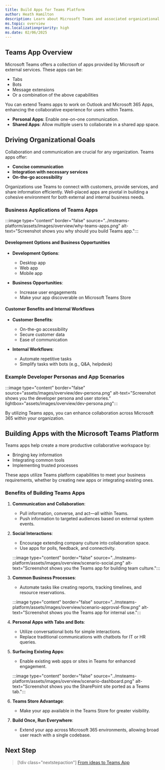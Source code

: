 ```yaml
---
title: Build Apps for Teams Platform
author: Heath Hamilton
description: Learn about Microsoft Teams and associated organizational goals, why should you build apps on the Teams platform, and how Teams apps help meet business needs.
ms.topic: overview
ms.localizationpriority: high
ms.date: 02/06/2025
---
```


## Teams App Overview

Microsoft Teams offers a collection of apps provided by Microsoft or external services. These apps can be:

- Tabs
- Bots
- Message extensions
- Or a combination of the above capabilities

You can extend Teams apps to work on Outlook and Microsoft 365 Apps, enhancing the collaborative experience for users within Teams.

- **Personal Apps**: Enable one-on-one communication.
- **Shared Apps**: Allow multiple users to collaborate in a shared app space.

## Driving Organizational Goals

Collaboration and communication are crucial for any organization. Teams apps offer:

- **Concise communication**
- **Integration with necessary services**
- **On-the-go accessibility**

Organizations use Teams to connect with customers, provide services, and share information efficiently. Well-placed apps are pivotal in building a cohesive environment for both external and internal business needs.

### Business Applications of Teams Apps

:::image type="content" border="false" source="../msteams-platform/assets/images/overview/why-teams-apps.png" alt-text="Screenshot shows you why should you build Teams app.":::

#### Development Options and Business Opportunities

- **Development Options**:
  - Desktop app
  - Web app
  - Mobile app

- **Business Opportunities**:
  - Increase user engagements
  - Make your app discoverable on Microsoft Teams Store

#### Customer Benefits and Internal Workflows

- **Customer Benefits**:
  - On-the-go accessibility
  - Secure customer data
  - Ease of communication

- **Internal Workflows**:
  - Automate repetitive tasks
  - Simplify tasks with bots (e.g., Q&A, helpdesk)

### Example Developer Personas and App Scenarios

:::image type="content" border="false" source="assets/images/overview/dev-persona.png" alt-text="Screenshot shows you the developer persona and user stories." lightbox="assets/images/overview/dev-persona.png":::

By utilizing Teams apps, you can enhance collaboration across Microsoft 365 within your organization.

## Building Apps with the Microsoft Teams Platform

Teams apps help create a more productive collaborative workspace by:

- Bringing key information
- Integrating common tools
- Implementing trusted processes

These apps utilize Teams platform capabilities to meet your business requirements, whether by creating new apps or integrating existing ones.

### Benefits of Building Teams Apps

1. **Communication and Collaboration**: 
   - Pull information, converse, and act—all within Teams.
   - Push information to targeted audiences based on external system events.

2. **Social Interactions**:
   - Encourage extending company culture into collaboration space.
   - Use apps for polls, feedback, and connectivity.

   :::image type="content" border="false" source="../msteams-platform/assets/images/overview/scenario-social.png" alt-text="Screenshot shows you the Teams app for building team culture.":::

3. **Common Business Processes**:
   - Automate tasks like creating reports, tracking timelines, and resource reservations.

   :::image type="content" border="false" source="../msteams-platform/assets/images/overview/scenario-approval-flow.png" alt-text="Screenshot shows you the Teams app for internal use.":::

4. **Personal Apps with Tabs and Bots**:
   - Utilize conversational bots for simple interactions.
   - Replace traditional communications with chatbots for IT or HR queries.

5. **Surfacing Existing Apps**:
   - Enable existing web apps or sites in Teams for enhanced engagement.

   :::image type="content" border="false" source="../msteams-platform/assets/images/overview/scenario-dashboard.png" alt-text="Screenshot shows you the SharePoint site ported as a Teams tab.":::

6. **Teams Store Advantage**:
   - Make your app available in the Teams Store for greater visibility.

7. **Build Once, Run Everywhere**:
   - Extend your app across Microsoft 365 environments, allowing broad user reach with a single codebase.

## Next Step

> [!div class="nextstepaction"]
> [From ideas to Teams App](overview-story.md)
